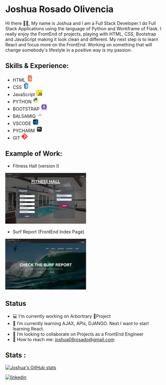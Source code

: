 # Joshua Rosado Olivencia
Hi there 🤙🏽, My name is Joshua and I am a Full Stack Developer
I do Full Stack Applications using the language of Python and Workframe of Flask. I really enjoy the FrontEnd of projects, playing with HTML, CSS, Bootstrap and JavaScript making it look clean and different. My next step is to learn React and focus more on the FrontEnd. Working on something that will change somebody's lifestyle in a positive way is my passion.

## Skills & Experience:
* HTML  <img src="https://github.com/JoshuaRosado/JoshuaRosado/blob/main/html5-original-wordmark.svg" width="20"/>   
* CSS <img src="https://github.com/JoshuaRosado/JoshuaRosado/blob/main/css3-original-wordmark.svg" width="20"/>
* JavaScript <img src="https://github.com/JoshuaRosado/JoshuaRosado/blob/main/javascript-original.svg" width="20"/>
* PYTHON <img src="https://github.com/JoshuaRosado/JoshuaRosado/blob/main/python-original.svg" width="20"/>
* BOOTSTRAP <img src="https://github.com/JoshuaRosado/JoshuaRosado/blob/main/bootstrap-plain-wordmark.svg" width="20"/>
* BALSAMIQ <img src="https://github.com/JoshuaRosado/JoshuaRosado/blob/main/Balsamiq-logo-resized.jpg" width="20"/>
* VSCODE <img src="https://github.com/JoshuaRosado/JoshuaRosado/blob/main/png-transparent-microsoft-visual-studio-code-alt-macos-bigsur-icon-thumbnail.png" width="20"/>
* PYCHARM <img src="https://github.com/JoshuaRosado/JoshuaRosado/blob/main/pycharm.png" width="20"/>
* GIT <img src="https://github.com/JoshuaRosado/JoshuaRosado/blob/main/git-scm-icon.svg" width="20"/>

## Example of Work:
* Fitness Hall (version I)
<img src="https://github.com/JoshuaRosado/JoshuaRosado/blob/main/gif.webp" width="256"/>

* Surf Report (FrontEnd Index Page)
<img src="https://github.com/JoshuaRosado/JoshuaRosado/blob/main/surf.webp" width="256"/>

## Status
* 💻 I’m currently working on Arbortrary 🌳Project 
* 🧠 I’m currently learning AJAX, APIs, DJANGO. Next I want to start learning React.
* 👥 I’m looking to collaborate on Projects as a FrontEnd Engineer 
* 📲 How to reach me: joshua06rosado@gmail.com 


## Stats :
[![Joshua's GitHub stats](https://github-readme-stats.vercel.app/api?username=JoshuaRosado)](https://github.com/anuraghazra/github-readme-stats)


[<img src='https://cdn.jsdelivr.net/npm/simple-icons@3.0.1/icons/linkedin.svg' alt='linkedin' height='40'>](https://www.linkedin.com/in/www.linkedin.com/in/joshua-rosado-olivencia/)  

